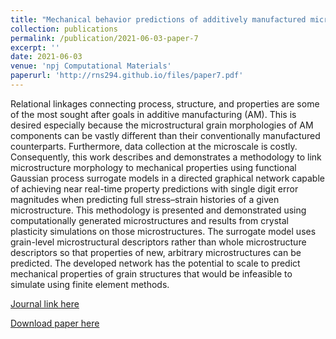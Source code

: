 ```yaml
---
title: "Mechanical behavior predictions of additively manufactured microstructures using functional Gaussian process surrogates"
collection: publications
permalink: /publication/2021-06-03-paper-7
excerpt: ''
date: 2021-06-03
venue: 'npj Computational Materials'
paperurl: 'http://rns294.github.io/files/paper7.pdf'
---
```


Relational linkages connecting process, structure, and properties are some of the most sought after goals in additive manufacturing (AM). This is desired especially because the microstructural grain morphologies of AM components can be vastly different than their conventionally manufactured counterparts. Furthermore, data collection at the microscale is costly. Consequently, this work describes and demonstrates a methodology to link microstructure morphology to mechanical properties using functional Gaussian process surrogate models in a directed graphical network capable of achieving near real-time property predictions with single digit error magnitudes when predicting full stress–strain histories of a given microstructure. This methodology is presented and demonstrated using computationally generated microstructures and results from crystal plasticity simulations on those microstructures. The surrogate model uses grain-level microstructural descriptors rather than whole microstructure descriptors so that properties of new, arbitrary microstructures can be predicted. The developed network has the potential to scale to predict mechanical properties of grain structures that would be infeasible to simulate using finite element methods.

[Journal link here](https://doi.org/10.1038/s41524-021-00548-y)

[Download paper here](http://rns294.github.io/files/paper7.pdf)
